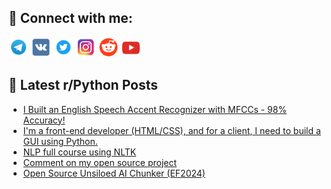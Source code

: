 ## 🔎 Connect with me:
[<img src="https://github.com/bullbesh/bullbesh/blob/main/images/Telegram.png" width="32" height="32" />](https://t.me/bullbesh)
[<img src="https://github.com/bullbesh/bullbesh/blob/main/images/VK.png" width="32" height="32" />](https://vk.com/bullbesh)
[<img src="https://github.com/bullbesh/bullbesh/blob/main/images/Twitter.png" width="32" height="32" />](https://twitter.com/bullbesh1)
[<img src="https://github.com/bullbesh/bullbesh/blob/main/images/Instagram.png" width="32" height="32" />](https://www.instagram.com/bullbesh)
[<img src="https://github.com/bullbesh/bullbesh/blob/main/images/Reddit.png" width="32" height="32" />](https://www.reddit.com/user/bullbesh)
[<img src="https://github.com/bullbesh/bullbesh/blob/main/images/YouTube.png" width="32" height="32" />](https://www.youtube.com/channel/UCtfjRs6uzgq5mfm8S06WTcg)

## 📕 Latest r/Python Posts
<!-- BLOG-POST-LIST:START -->
- [I Built an English Speech Accent Recognizer with MFCCs - 98% Accuracy!](https://www.reddit.com/r/Python/comments/1lbyneb/i_built_an_english_speech_accent_recognizer_with/)
- [I&#39;m a front-end developer &lpar;HTML/CSS&rpar;, and for a client, I need to build a GUI using Python.](https://www.reddit.com/r/Python/comments/1lbyfss/im_a_frontend_developer_htmlcss_and_for_a_client/)
- [NLP full course using NLTK](https://www.reddit.com/r/Python/comments/1lbwmfy/nlp_full_course_using_nltk/)
- [Comment on my open source project](https://www.reddit.com/r/Python/comments/1lbt08y/comment_on_my_open_source_project/)
- [Open Source Unsiloed AI Chunker &lpar;EF2024&rpar;](https://www.reddit.com/r/Python/comments/1lbqd5n/open_source_unsiloed_ai_chunker_ef2024/)
<!-- BLOG-POST-LIST:END -->

